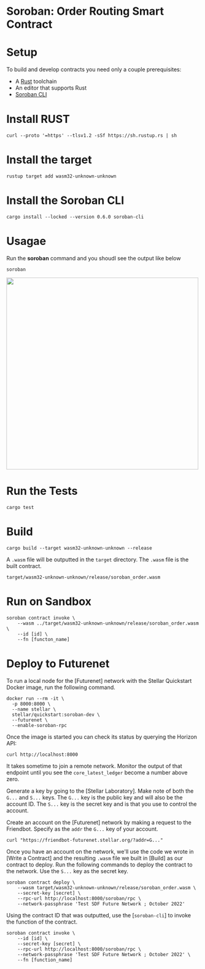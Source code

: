# Soroban: Order Routing Smart Contract

# Setup
To build and develop contracts you need only a couple prerequisites:

- A [Rust](https://www.rust-lang.org/) toolchain
- An editor that supports Rust
- [Soroban CLI](https://soroban.stellar.org/docs/getting-started/setup#install-the-soroban-cli)

# Install RUST
```
curl --proto '=https' --tlsv1.2 -sSf https://sh.rustup.rs | sh
```
# Install the target
```
rustup target add wasm32-unknown-unknown
```
# Install the Soroban CLI
```
cargo install --locked --version 0.6.0 soroban-cli
```
# Usagae
Run the **soroban** command and you shoudl see the output like below

```
soroban
```

<img src="https://user-images.githubusercontent.com/46220827/226283228-ce567784-f1c4-489f-bdb0-0c477ecdc0d8.png" width="500">

# Run the Tests

```
cargo test
```

# Build

```
cargo build --target wasm32-unknown-unknown --release
```

A `.wasm` file will be outputted in the `target` directory. The `.wasm` file is the built contract.

```
target/wasm32-unknown-unknown/release/soroban_order.wasm
```

# Run on Sandbox
```
soroban contract invoke \
    --wasm ../target/wasm32-unknown-unknown/release/soroban_order.wasm \
    --id [id] \
    --fn [functon_name]
```

# Deploy to Futurenet
To run a local node for the [Futurenet] network with the Stellar Quickstart Docker image, run the following command.

```
docker run --rm -it \
  -p 8000:8000 \
  --name stellar \
  stellar/quickstart:soroban-dev \
  --futurenet \
  --enable-soroban-rpc
```

Once the image is started you can check its status by querying the Horizon API:

```
curl http://localhost:8000
```

It takes sometime to join a remote network. Monitor the output of that endpoint until you see the `core_latest_ledger` become a number above zero.

Generate a key by going to the [Stellar Laboratory]. Make note of both the `G...` and `S...` keys. The `G...` key is the public key and will also be the account ID. The `S...` key is the secret key and is that you use to control the account.

Create an account on the [Futurenet] network by making a request to the Friendbot. Specify as the `addr` the `G...` key of your account.

```
curl "https://friendbot-futurenet.stellar.org/?addr=G..."
```

Once you have an account on the network, we'll use the code we wrote in [Write a Contract] and the resulting `.wasm` file we built in [Build] as our contract to deploy. Run the following commands to deploy the contract to the network. Use the `S...` key as the secret key.

```
soroban contract deploy \
    --wasm target/wasm32-unknown-unknown/release/soroban_order.wasm \
    --secret-key [secret] \
    --rpc-url http://localhost:8000/soroban/rpc \
    --network-passphrase 'Test SDF Future Network ; October 2022'
```

Using the contract ID that was outputted, use the [`soroban-cli`] to invoke the function of the contract.

```
soroban contract invoke \
    --id [id] \
    --secret-key [secret] \
    --rpc-url http://localhost:8000/soroban/rpc \
    --network-passphrase 'Test SDF Future Network ; October 2022' \
    --fn [function_name] 
```
